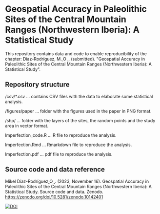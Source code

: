 # Geospatial Accuracy in Paleolithic Sites of the Central Mountain Ranges (Northwestern Iberia): A Statistical Study
This repository contains data and code to enable reproducibility of the chapter: Díaz-Rodríguez, M.<a href="https://orcid.org/0000-0002-2703-1507">
<img alt="ORCID logo" src="https://info.orcid.org/wp-content/uploads/2019/11/orcid_16x16.png" width="14" height="14" />
</a>. (submitted). "Geospatial Accuracy in Paleolithic Sites of the Central Mountain Ranges (Northwestern Iberia): A Statistical Study".

## Repository structure
/csv/*.csv ... contains CSV files with the data to elaborate some statistical analysis.

/figures/paper ... folder with the figures used in the paper in PNG format.

/shp/ ... folder with the layers of the sites, the random points and the study area in vector format.

Imperfection_code.R ... R file to reproduce the analysis.

Imperfection.Rmd ... Rmarkdown file to reproduce the analysis.

Imperfection.pdf ... pdf file to reproduce the analysis.


## Source code and data reference
Mikel Díaz-Rodríguez<a href="https://orcid.org/0000-0002-2703-1507">
<img alt="ORCID logo" src="https://info.orcid.org/wp-content/uploads/2019/11/orcid_16x16.png" width="14" height="14" />
</a>. (2023, November 16). Geospatial Accuracy in Paleolithic Sites of the Central Mountain Ranges (Northwestern Iberia): A Statistical Study. Source code and data. Zenodo. https://zenodo.org/doi/10.5281/zenodo.10142401

[![DOI](https://zenodo.org/badge/610742714.svg)](https://zenodo.org/doi/10.5281/zenodo.10142401)
